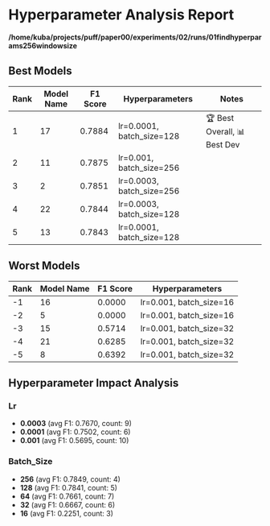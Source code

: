 # Hyperparameter Analysis Report
**/home/kuba/projects/puff/paper00/experiments/02/runs/01findhyperparams256windowsize**

## Best Models

| Rank | Model Name | F1 Score | Hyperparameters | Notes |
|------|------------|----------|-----------------|-------|
| 1 | 17 | 0.7884 | lr=0.0001, batch_size=128 | 🏆 Best Overall, 📊 Best Dev |
| 2 | 11 | 0.7875 | lr=0.001, batch_size=256 |  |
| 3 | 2 | 0.7851 | lr=0.0003, batch_size=256 |  |
| 4 | 22 | 0.7844 | lr=0.0003, batch_size=128 |  |
| 5 | 13 | 0.7843 | lr=0.0001, batch_size=128 |  |

## Worst Models

| Rank | Model Name | F1 Score | Hyperparameters |
|------|------------|----------|------------------|
| -1 | 16 | 0.0000 | lr=0.001, batch_size=16 |
| -2 | 5 | 0.0000 | lr=0.001, batch_size=16 |
| -3 | 15 | 0.5714 | lr=0.001, batch_size=32 |
| -4 | 21 | 0.6285 | lr=0.001, batch_size=32 |
| -5 | 8 | 0.6392 | lr=0.001, batch_size=32 |

## Hyperparameter Impact Analysis

### Lr

- **0.0003** (avg F1: 0.7670, count: 9)
- **0.0001** (avg F1: 0.7502, count: 6)
- **0.001** (avg F1: 0.5695, count: 10)

### Batch_Size

- **256** (avg F1: 0.7849, count: 4)
- **128** (avg F1: 0.7841, count: 5)
- **64** (avg F1: 0.7661, count: 7)
- **32** (avg F1: 0.6667, count: 6)
- **16** (avg F1: 0.2251, count: 3)

